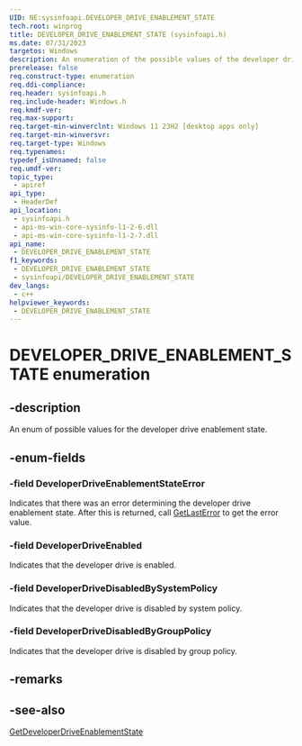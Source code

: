 ```yaml
---
UID: NE:sysinfoapi.DEVELOPER_DRIVE_ENABLEMENT_STATE
tech.root: winprog
title: DEVELOPER_DRIVE_ENABLEMENT_STATE (sysinfoapi.h)
ms.date: 07/31/2023
targetos: Windows
description: An enumeration of the possible values of the developer drive enablement state.
prerelease: false
req.construct-type: enumeration
req.ddi-compliance: 
req.header: sysinfoapi.h
req.include-header: Windows.h
req.kmdf-ver: 
req.max-support: 
req.target-min-winverclnt: Windows 11 23H2 [desktop apps only]
req.target-min-winversvr: 
req.target-type: Windows
req.typenames: 
typedef_isUnnamed: false
req.umdf-ver: 
topic_type:
 - apiref
api_type:
 - HeaderDef
api_location:
 - sysinfoapi.h
 - api-ms-win-core-sysinfo-l1-2-6.dll
 - api-ms-win-core-sysinfo-l1-2-7.dll
api_name:
 - DEVELOPER_DRIVE_ENABLEMENT_STATE
f1_keywords:
 - DEVELOPER_DRIVE_ENABLEMENT_STATE
 - sysinfoapi/DEVELOPER_DRIVE_ENABLEMENT_STATE
dev_langs:
 - c++
helpviewer_keywords:
 - DEVELOPER_DRIVE_ENABLEMENT_STATE
---
```


# DEVELOPER_DRIVE_ENABLEMENT_STATE enumeration

## -description

An enum of possible values for the developer drive enablement state.

## -enum-fields

### -field DeveloperDriveEnablementStateError

Indicates that there was an error determining the developer drive enablement state. After this is returned, call [GetLastError](/windows/win32/api/errhandlingapi/nf-errhandlingapi-getlasterror) to get the error value.

### -field DeveloperDriveEnabled

Indicates that the developer drive is enabled.

### -field DeveloperDriveDisabledBySystemPolicy

Indicates that the developer drive is disabled by system policy.

### -field DeveloperDriveDisabledByGroupPolicy

Indicates that the developer drive is disabled by group policy.

## -remarks

## -see-also

[GetDeveloperDriveEnablementState](nf-sysinfoapi-getdeveloperdriveenablementstate.md)
